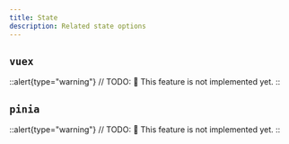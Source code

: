 ```yaml
---
title: State
description: Related state options
---
```


## `vuex`

::alert{type="warning"}
// TODO:
🚧 This feature is not implemented yet.
::

## `pinia`

::alert{type="warning"}
// TODO:
🚧 This feature is not implemented yet.
::
